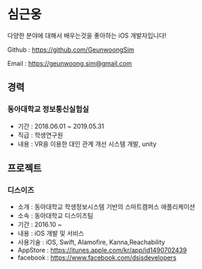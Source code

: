 # 심근웅

다양한 분야에 대해서 배우는것을 좋아하는 iOS 개발자입니다!

Github : https://github.com/GeunwoongSim

Email : https://geunwoong.sim@gmail.com

## 경력

### 동아대학교 정보통신실험실

- 기간 : 2018.06.01 ~ 2019.05.31
- 직급 : 학생연구원
- 내용 : VR을 이용한 대인 관계 개선 시스템 개발, unity

## 프로젝트

### 디스이즈

- 소개 : 동아대학교 학생정보시스템 기반의 스마트캠퍼스 애플리케이션
- 소속 : 동아대학교 디스이즈팀
- 기간 : 2016.10 ~ 
- 내용 : iOS 개발 및 서비스
- 사용기술 : iOS, Swift, Alamofire, Kanna,Reachability
- AppStore : https://itunes.apple.com/kr/app/id1490702439
- facebook : https://www.facebook.com/dsisdevelopers

